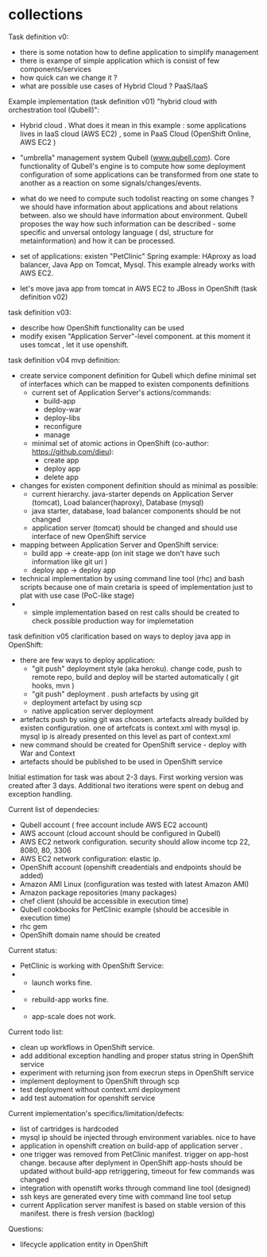 # collections


Task definition v0:
- there is some notation how to define application to simplify management
- there is exampe of simple application which is consist of few components/services
- how quick can we change it ?
- what are possible use cases of Hybrid Cloud ? PaaS/IaaS  


Example implementation (task definition v01) "hybrid cloud with orchestration tool (Qubell)":  

- Hybrid cloud . What does it mean in this  example : some applications lives in IaaS cloud (AWS EC2) , some in PaaS Cloud (OpenShift Online, AWS EC2 )

- "umbrella" management system Qubell (www.qubell.com). Core functionality of Qubell's engine is to compute how some deployment configuration of some applications can be transformed from one state to another as a reaction on some signals/changes/events. 
- what do we need to compute such todolist reacting on some changes ?
we should have information about applications and about relations between. also we should have information about environment. 
Qubell proposes the way how such information can be described - some specific and unversal ontology language ( dsl, structure for metainformation) and how it can be processed. 

- set of applications: existen  "PetClinic" Spring example: HAproxy as load balancer, Java App on Tomcat, Mysql. This example already works with AWS EC2.
- let's move java app from tomcat in AWS EC2 to JBoss in OpenShift (task definition v02)

task definition v03:
- describe how  OpenShift functionality can be used
- modify exisen "Application Server"-level component. at this moment it uses tomcat , let it use openshift. 


task definition v04 mvp definition:
- create service component definition for Qubell which define minimal set of interfaces which can be mapped to existen components definitions
  - current set of Application Server's actions/commands: 
    - build-app 
    - deploy-war
    - deploy-libs
    - reconfigure
    - manage 
  - minimal set of atomic actions in OpenShift (co-author: https://github.com/dieu): 
    - create app
    - deploy app
    - delete app
- changes for existen component definition should as minimal as possible:
  - current hierarchy. java-starter depends on Application Server (tomcat), Load balancer(haproxy), Database (mysql)
  - java starter, database, load balancer components should be not changed
  - application server (tomcat) should be changed and should use interface of new OpenShift service
- mapping between Application Server and OpenShift service:
  - build app -> create-app (on init stage we don't have such information like git uri )
  - deploy app -> deploy app
- technical implementation by using command line tool (rhc) and bash scripts because one of main cretaria is speed of implementation just to plat with use case (PoC-like stage)
- - simple implementation based on rest calls should be created to check possible production way for implemetation

task definition v05 clarification based on ways to deploy java app in OpenShift:
- there are few ways to deploy application:
   - "git push" deployment style (aka heroku). change code, push to remote repo, build and deploy will be started automatically ( git hooks, mvn )
   - "git push" deployment . push artefacts by using git 
   - deployment artefact by using scp
   - native application server deployment 
- artefacts push by using git was choosen. artefacts already builded by existen configuration. one of artefcats is context.xml with mysql ip. mysql ip is already presented on this level as part of context.xml
- new command should be created for OpenShift service - deploy with War and Context
- artefacts should be published to be used in OpenShift service

Initial estimation for task was about 2-3 days. First working version was created after 3 days. Additional two iterations were spent on debug and exception handling. 


Current list of dependecies:
- Qubell account ( free account include AWS EC2 account)
- AWS account (cloud account should be configured in Qubell)
- AWS EC2 network configuration. security should allow income tcp 22, 8080, 80, 3306
- AWS EC2 network configuration: elastic ip.
- OpenShift account (openshift creadentials and endpoints should be added)
- Amazon AMI Linux (configuration was tested with latest Amazon AMI)
- Amazon package repositories (many packages)
- chef client (should be accessible in execution time)
- Qubell cookbooks for PetClinic example (should be accesible in execution time)
- rhc gem 
- OpenShift domain name should be created

Current status:
- PetClinic is working with OpenShift Service:
- -  launch works fine.
- -  rebuild-app works fine.
- -  app-scale does not work.


Current todo list:
- clean up workflows in OpenShift service.
- add additional exception handling and proper status string in OpenShift service
- experiment with returning json from execrun steps in OpenShift service
- implement deployment to OpenShift through scp
- test deployment without context.xml deployment
- add test automation for openshift service
 
Current implementation's specifics/limitation/defects:
- list of cartridges is hardcoded
- mysql ip  should be injected through environment variables. nice to have
- application in openshift creation on build-app of application server .
- one trigger was removed from PetClinic manifest.  trigger on app-host change. because after deplyment in OpenShift app-hosts should be updated without build-app retriggering, timeout for few commands was changed
- integration with openstift works through command line tool (designed)
- ssh keys are generated every time with command line tool setup
- current Application server manifest is based on stable version of
this manifest. there is fresh version (backlog)

Questions:
- lifecycle application entity in OpenShift 